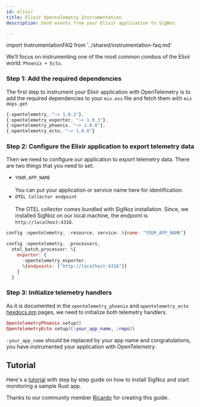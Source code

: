 ```yaml
---
id: elixir
title: Elixir Opentelemetry Instrumentation
description: Send events from your Elixir application to SigNoz

---
```

import InstrumentationFAQ from '../shared/instrumentation-faq.md'

We’ll focus on instrumenting one of the most common combos of the Elixir world: `Phoenix + Ecto`.

### **Step 1:** **Add the required dependencies**

The first step to instrument your Elixir application with OpenTelemetry is to add the required dependencies to your `mix.exs` file and fetch them with `mix deps.get`

```jsx
{:opentelemetry, "~> 1.0.3"},
{:opentelemetry_exporter, "~> 1.0.3"},
{:opentelemetry_phoenix, "~> 1.0.0"},
{:opentelemetry_ecto, "~> 1.0.0"}
```

### **Step 2: Configure the Elixir application to export telemetry data**

Then we need to configure our application to export telemetry data. There are two things that you need to set:

- `YOUR_APP_NAME`<br></br>
You can put your application or service name here for identification.
- `OTEL Collector endpoint`<br></br>
The OTEL collector comes bundled with SigNoz installation. Since, we installed SigNoz on our local machine, the endpoint is `http://localhost:4318`.

```jsx
config :opentelemetry, :resource, service: %{name: "YOUR_APP_NAME"}

config :opentelemetry, :processors,
  otel_batch_processor: %{
    exporter: {
      :opentelemetry_exporter,
      %{endpoints: ["http://localhost:4318"]}
    }
  }
```

### **Step 3: Initialize telemetry handlers**

As it is documented in the `opentelemetry_phoenix` and `opentelemetry_ecto` [hexdocs.pm](http://hexdocs.pm) pages, we need to initialize both telemetry handlers.

```elixir
OpentelemetryPhoenix.setup()
OpentelemetryEcto.setup([:your_app_name, :repo])
```

`:your_app_name` should be replaced by your app name and congratulations, you have instrumented your application with OpenTelemetry.

## Tutorial 

Here's a [tutorial](https://signoz.io/blog/opentelemetry-elixir/) with step by step guide on how to install SigNoz and start monitoring a sample Rust app. 

Thanks to our community member [Ricardo](https://github.com/ricardoccpaiva) for creating this guide.

<InstrumentationFAQ />